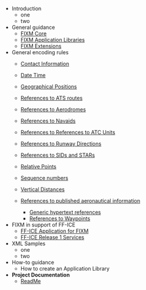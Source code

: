 - Introduction
  - one
  - two
- General guidance
  - [FIXM Core](general-guidance/Understanding-FIXM-Core.md)
  - [FIXM Application Libraries](general-guidance/Understanding-FIXM-Applications.md)
  - [FIXM Extensions](general-guidance/Understanding-FIXM-Extensions.md)
- General encoding rules
  - [Contact Information](general-encoding-rules/Encoding-Contact-Information.md)
  - [Date Time](general-encoding-rules/Encoding-Date-Time.md)
  - [Geographical Positions](general-encoding-rules/Encoding-Geographical-positions.md)
  - [References to ATS routes](general-encoding-rules/Encoding-references-to-(Enroute)-ATS-routes.md)
  - [References to Aerodromes](general-encoding-rules/Encoding-references-to-Aerodromes.md)
  - [References to Navaids](general-encoding-rules/Encoding-references-to-Navaids.md)
  - [References to References to ATC Units](general-encoding-rules/Encoding-references-to-References-to-(ATC)-Units.md)
  - [References to Runway Directions](general-encoding-rules/Encoding-references-to-Runway-Directions.md)
  - [References to SIDs and STARs](general-encoding-rules/Encoding-references-to-SIDs-and-STARs.md)
  
  - [Relative Points](general-encoding-rules/Encoding-Relative-Points.md)
  - [Sequence numbers](general-encoding-rules/Encoding-Sequence-numbers.md)
  - [Vertical Distances](general-encoding-rules/Encoding-Vertical-Distances.md)
  - [References to published aeronautical information](general-encoding-rules/References-to-published-aeronautical-information.md)
    - [Generic hypertext references](general-encoding-rules/Generic-hypertext-references.md)
    - [References to Waypoints](general-encoding-rules/Encoding-references-to-Waypoints.md)
- FIXM in support of FF-ICE
  - [FF-ICE Application for FIXM](understanding/Understanding-the-FFICE-Application-for-FIXM.md)
  - [FF-ICE Release 1 Services](understanding/The-FFICE-Release-1-Services.md)
- XML Samples
  - one
  - two
- How-to guidance
  - How to create an Application Library
- **Project Documentation**
  - [ReadMe](https://github.com/fgraciani/testingdocsify)
